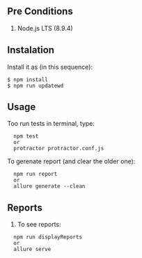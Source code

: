 ## Pre Conditions

1. Node.js LTS (8.9.4)

## Instalation

Install it as (in this sequence):

    $ npm install
    $ npm run updatewd

## Usage

Too run tests in terminal, type:

```
  npm test
  or
  protractor protractor.conf.js
```

To gerenate report (and clear the older one):

```
  npm run report
  or
  allure generate --clean
```

## Reports

1. To see reports:

```
  npm run displayReports
  or
  allure serve
```
